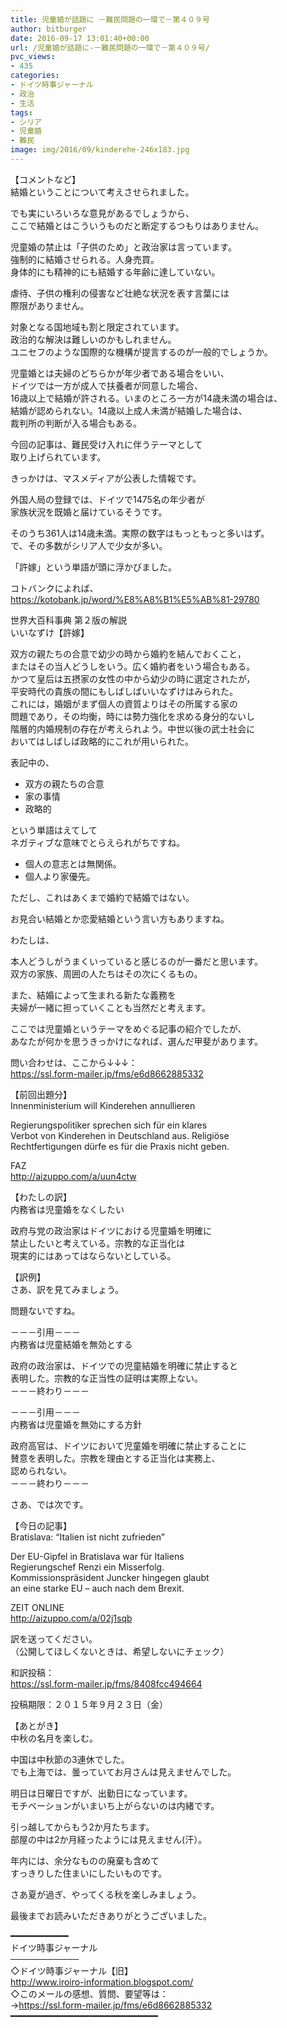 ```yaml
---
title: 児童婚が話題に －難民問題の一環で－第４０９号
author: bitburger
date: 2016-09-17 13:01:40+00:00
url: /児童婚が話題に-－難民問題の一環で－第４０９号/
pvc_views:
- 435
categories:
- ドイツ時事ジャーナル
- 政治
- 生活
tags:
- シリア
- 児童婚
- 難民
image: img/2016/09/kinderehe-246x183.jpg
---
```

【コメントなど】  
結婚ということについて考えさせられました。  
  
でも実にいろいろな意見があるでしょうから、  
ここで結婚とはこういうものだと断定するつもりはありません。  
  
  
児童婚の禁止は「子供のため」と政治家は言っています。  
強制的に結婚させられる。人身売買。  
身体的にも精神的にも結婚する年齢に達していない。  
  
虐待、子供の権利の侵害など壮絶な状況を表す言葉には  
際限がありません。  
  
対象となる国地域も割と限定されています。  
政治的な解決は難しいのかもしれません。  
ユニセフのような国際的な機構が提言するのが一般的でしょうか。  
  
  
児童婚とは夫婦のどちらかが年少者である場合をいい、  
ドイツでは一方が成人で扶養者が同意した場合、  
16歳以上で結婚が許される。いまのところ一方が14歳未満の場合は、  
結婚が認められない。14歳以上成人未満が結婚した場合は、  
裁判所の判断が入る場合もある。  
  
今回の記事は、難民受け入れに伴うテーマとして  
取り上げられています。  
  
きっかけは、マスメディアが公表した情報です。  
  
外国人局の登録では、ドイツで1475名の年少者が  
家族状況を既婚と届けているそうです。  
  
そのうち361人は14歳未満。実際の数字はもっともっと多いはず。  
で、その多数がシリア人で少女が多い。  
  
  
「許嫁」という単語が頭に浮かびました。  
  
コトバンクによれば、  
<https://kotobank.jp/word/%E8%A8%B1%E5%AB%81-29780>  
  
世界大百科事典 第２版の解説  
いいなずけ【許嫁】  
  
双方の親たちの合意で幼少の時から婚約を結んでおくこと，  
またはその当人どうしをいう。広く婚約者をいう場合もある。  
かつて皇后は五摂家の女性の中から幼少の時に選定されたが，  
平安時代の貴族の間にもしばしばいいなずけはみられた。  
これには，婚姻がまず個人の資質よりはその所属する家の  
問題であり，その均衡，時には勢力強化を求める身分的ないし  
階層的内婚規制の存在が考えられよう。中世以後の武士社会に  
おいてはしばしば政略的にこれが用いられた。  
  
表記中の、  


  * 双方の親たちの合意
  * 家の事情
  * 政略的

  
という単語はえてして  
ネガティブな意味でとらえられがちですね。  
  


  * 個人の意志とは無関係。
  * 個人より家優先。

  
ただし、これはあくまで婚約で結婚ではない。  
  
お見合い結婚とか恋愛結婚という言い方もありますね。  
  
わたしは、  
  
本人どうしがうまくいっていると感じるのが一番だと思います。  
双方の家族、周囲の人たちはその次にくるもの。  
  
また、結婚によって生まれる新たな義務を  
夫婦が一緒に担っていくことも当然だと考えます。  
  
ここでは児童婚というテーマをめぐる記事の紹介でしたが、  
あなたが何かを思うきっかけになれば、選んだ甲斐があります。  
  
  
問い合わせは、ここから↓↓↓：  
<https://ssl.form-mailer.jp/fms/e6d8662885332>  
  
  
【前回出題分】  
Innenministerium will Kinderehen annullieren  
  
Regierungspolitiker sprechen sich für ein klares  
Verbot von Kinderehen in Deutschland aus. Religiöse  
Rechtfertigungen dürfe es für die Praxis nicht geben.  
  
FAZ  
<http://aizuppo.com/a/uun4ctw>  
  
  
【わたしの訳】  
内務省は児童婚をなくしたい  
  
政府与党の政治家はドイツにおける児童婚を明確に  
禁止したいと考えている。宗教的な正当化は  
現実的にはあってはならないとしている。  
  
  
【訳例】  
さあ、訳を見てみましょう。  
  
問題ないですね。  
  
－－－引用－－－  
内務省は児童結婚を無効とする  
  
政府の政治家は、ドイツでの児童結婚を明確に禁止すると  
表明した。宗教的な正当性の証明は実際上ない。  
－－－終わり－－－  
  
  
－－－引用－－－  
内務省は児童婚を無効にする方針  
  
政府高官は、ドイツにおいて児童婚を明確に禁止することに  
賛意を表明した。宗教を理由とする正当化は実務上、  
認められない。  
－－－終わり－－－  
  
  
さあ、では次です。  
  
  
【今日の記事】  
Bratislava: &#8220;Italien ist nicht zufrieden&#8221;  
  
Der EU-Gipfel in Bratislava war für Italiens  
Regierungschef Renzi ein Misserfolg.  
Kommissionspräsident Juncker hingegen glaubt  
an eine starke EU &#8211; auch nach dem Brexit.  
  
ZEIT ONLINE  
<http://aizuppo.com/a/02j1sqb>  
  
訳を送ってください。  
（公開してほしくないときは、希望しないにチェック）  
  
和訳投稿：  
 <https://ssl.form-mailer.jp/fms/8408fcc494664>  
  
投稿期限：２０１５年９月２３日（金）  
  
【あとがき】  
中秋の名月を楽しむ。  
  
中国は中秋節の3連休でした。  
でも上海では、曇っていてお月さんは見えませんでした。  
  
明日は日曜日ですが、出勤日になっています。  
モチベーションがいまいち上がらないのは内緒です。  
  
引っ越してからもう2か月たちます。  
部屋の中は2か月経ったようには見えません(汗）。  
  
年内には、余分なものの廃棄も含めて  
すっきりした住まいにしたいものです。  
  
さあ夏が過ぎ、やってくる秋を楽しみましょう。  
  
  
最後までお読みいただきありがとうございました。  
  
  
━━━━━━━━━━━  
ドイツ時事ジャーナル  
───────────  
◇ドイツ時事ジャーナル【旧】  
<http://www.iroiro-information.blogspot.com/>  
◇このメールの感想、質問、要望等は：  
-><https://ssl.form-mailer.jp/fms/e6d8662885332>  
━━━━━━━━━━━━━━━━━━━━━━━━━━━━